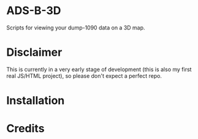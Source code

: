 # ADS-B-3D
Scripts for viewing your dump-1090 data on a 3D map.

# Disclaimer
This is currently in a very early stage of development (this is also my first real JS/HTML project), so please don't expect a perfect repo.

# Installation


# Credits
